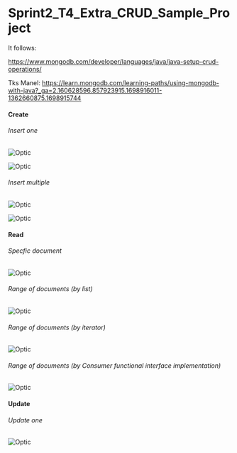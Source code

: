 # Sprint2_T4_Extra_CRUD_Sample_Project

It follows:

https://www.mongodb.com/developer/languages/java/java-setup-crud-operations/

Tks Manel: https://learn.mongodb.com/learning-paths/using-mongodb-with-java?_ga=2.160628596.857923915.1698916011-1362660875.1698915744

#### Create

###### Insert one

![Optic](samples/CreateClass.png)

![Optic](samples/opticFind.png)

###### Insert multiple

![Optic](samples/CreateClassMult.png)

![Optic](samples/opticFind2.png)

#### Read

###### Specfic document

![Optic](samples/ReadSpecific.png)

###### Range of documents (by list)

![Optic](samples/ReadRange.png)

###### Range of documents (by iterator)

![Optic](samples/ReadRangeIterator.png)

###### Range of documents (by Consumer functional interface implementation)

![Optic](samples/ReadRangeConsumer.png)


#### Update

###### Update one

![Optic](samples/UpdateOne.png)